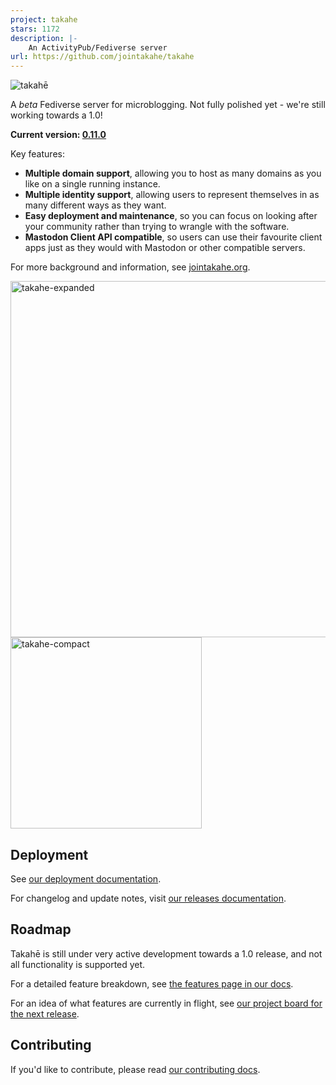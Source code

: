 ```yaml
---
project: takahe
stars: 1172
description: |-
    An ActivityPub/Fediverse server
url: https://github.com/jointakahe/takahe
---
```


![takahē](static/img/logo-128.png)

A *beta* Fediverse server for microblogging. Not fully polished yet -
we're still working towards a 1.0!

**Current version: [0.11.0](https://docs.jointakahe.org/en/latest/releases/0.11/)**

Key features:

- **Multiple domain support**, allowing you to host as many domains as you like on a single running instance.
- **Multiple identity support**, allowing users to represent themselves in as many different ways as they want.
- **Easy deployment and maintenance**, so you can focus on looking after your community rather than trying to wrangle with the software.
- **Mastodon Client API compatible**, so users can use their favourite client apps just as they would with Mastodon or other compatible servers.

For more background and information, see [jointakahe.org](https://jointakahe.org/).

<img width="570" alt="takahe-expanded" src="https://user-images.githubusercontent.com/36182/208662574-08b695ad-e97c-4288-bb5a-4c0e38b4517d.png"> <img width="306" alt="takahe-compact" src="https://user-images.githubusercontent.com/36182/208662601-dbbf303b-b836-4463-b2e6-4a872c7d50b2.png">


## Deployment

See [our deployment documentation](https://docs.jointakahe.org/en/latest/installation/).

For changelog and update notes, visit [our releases documentation](https://docs.jointakahe.org/en/latest/releases/).


## Roadmap

Takahē is still under very active development towards a 1.0 release, and not
all functionality is supported yet.

For a detailed feature breakdown, see [the features page in our docs](https://docs.jointakahe.org/en/latest/features/).

For an idea of what features are currently in flight, see [our project board for the next release](https://github.com/orgs/jointakahe/projects/1/views/1).


## Contributing

If you'd like to contribute, please read [our contributing docs](https://docs.jointakahe.org/en/latest/contributing/).

